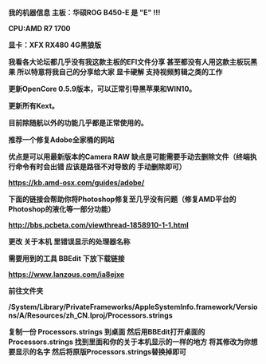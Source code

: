 <b>我的机器信息<b>
主板：华硕ROG B450-E         是  "E"  !!!

CPU:AMD R7 1700

显卡：XFX RX480 4G黑狼版

我看各大论坛都几乎没有我这款主板的EFI文件分享 甚至都没有人用这款主板玩黑果 所以特意将我自己的分享给大家
显卡硬解  支持视频剪辑之类的工作


更新OpenCore 0.5.9版本，可以正常引导黑苹果和WIN10。

更新所有Kext。

目前除随航以外的功能几乎都是正常使用的。


<b>推荐一个修复Adobe全家桶的网站<b>

优点是可以用最新版本的Camera RAW 缺点是可能需要手动去删除文件（终端执行命令有时会出错 应该是路径不对导致的 手动删除即可）

https://kb.amd-osx.com/guides/adobe/

下面的链接会帮助你将Photoshop修复至几乎没有问题（修复AMD平台的Photoshop的液化等一部分功能）

http://bbs.pcbeta.com/viewthread-1858910-1-1.html



<b>更改 关于本机 里错误显示的处理器名称<b>

需要用到的工具 BBEdit  下放下载链接

https://www.lanzous.com/ia8ejxe

前往文件夹

/System/Library/PrivateFrameworks/AppleSystemInfo.framework/Versions/A/Resources/zh_CN.lproj/Processors.strings

复制一份  Processors.strings  到桌面  然后用BBEdit打开桌面的Processors.strings 找到里面和你的关于本机显示的一样的地方 将其修改为你想要显示的名字 然后将原版Processors.strings替换掉即可

